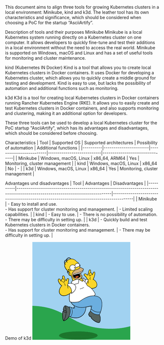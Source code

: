 This document aims to align three tools for growing Kubernetes clusters in a local environment: Minikube, kind and k3d. The leather tool has its own characteristics and significance, which should be considered when choosing a PoC for the startup “AsciiArtify”.

Description of tools and their purposes
Minikube
Minikube is a local Kubernetes system running directly on a Kubernetes cluster on one computer. It allows developers to quickly fine-tune and test their additions in a local environment without the need to access the real world. Minikube is supported on Windows, macOS and Linux and has a set of useful tools for monitoring and cluster maintenance.

kind (Kubernetes IN Docker)
Kind is a tool that allows you to create local Kubernetes clusters in Docker containers. It uses Docker for developing a Kubernetes cluster, which allows you to quickly create a middle ground for testing and development. Kind is easy to use, but lacks the possibility of automation and additional functions such as monitoring.

k3d
K3d is a tool for creating local Kubernetes clusters in Docker containers running Rancher Kubernetes Engine (RKE). It allows you to easily create and test Kubernetes clusters in Docker containers, and also supports monitoring and clustering, making it an additional option for developers.

These three tools can be used to develop a local Kubernetes cluster for the PoC startup "AsciiArtify", which has its advantages and disadvantages, which should be considered before choosing.

Characteristics
| Tool     | Supported OS          | Supported architectures | Possibility of automation | Additional functions           |
|----------|-----------------------|-------------------------|---------------------------|--------------------------------|
| Minikube | Windows, macOS, Linux | x86_64, ARM64           | Yes                       | Monitoring, cluster management |
| kind     | Windows, macOS, Linux | x86_64                  | No                        | -                              |
| k3d      | Windows, macOS, Linux | x86_64                  | Yes                       | Monitoring, cluster management |

Advantages und disadvantages
| Tool     | Advantages                                                                                                                   | Disadvantages                                                                          |
|----------|------------------------------------------------------------------------------------------------------------------------------|----------------------------------------------------------------------------------------|
| Minikube | - Easy to install and use. <br> - Has support for cluster monitoring and management.                                         | - Limited scaling capabilities.                                                        |
| kind     | - Easy to use.                                                                                                               | - There is no possibility of automation. <br> - There may be difficulty in setting up. |
| k3d      | - Quickly build and test Kubernetes clusters in Docker containers. <br> - Has support for cluster monitoring and management. | - There may be difficulty in setting up.                                               |

Demo of k3d
![Image](demo.gif)

